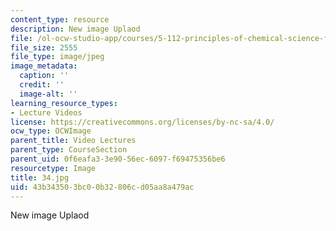 ```yaml
---
content_type: resource
description: New image Uplaod
file: /ol-ocw-studio-app/courses/5-112-principles-of-chemical-science-fall-2005/43b343503bc00b32806cd05aa8a479ac_34.jpg
file_size: 2555
file_type: image/jpeg
image_metadata:
  caption: ''
  credit: ''
  image-alt: ''
learning_resource_types:
- Lecture Videos
license: https://creativecommons.org/licenses/by-nc-sa/4.0/
ocw_type: OCWImage
parent_title: Video Lectures
parent_type: CourseSection
parent_uid: 0f6eafa3-3e90-56ec-6097-f69475356be6
resourcetype: Image
title: 34.jpg
uid: 43b34350-3bc0-0b32-806c-d05aa8a479ac
---
```

New image Uplaod